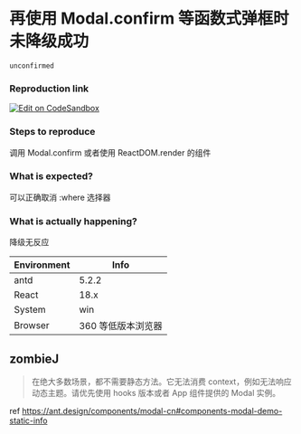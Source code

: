 # 再使用 Modal.confirm 等函数式弹框时未降级成功

`unconfirmed`

### Reproduction link

[![Edit on CodeSandbox](https://codesandbox.io/static/img/play-codesandbox.svg)](https://codesandbox.io/embed/antd-reproduction-template-forked-1oct1u?fontsize=14&hidenavigation=1&theme=dark)

### Steps to reproduce

调用 Modal.confirm 或者使用 ReactDOM.render 的组件

### What is expected?

可以正确取消 :where 选择器

### What is actually happening?

降级无反应

| Environment | Info               |
| ----------- | ------------------ |
| antd        | 5.2.2              |
| React       | 18.x               |
| System      | win                |
| Browser     | 360 等低版本浏览器 |

<!-- generated by ant-design-issue-helper. DO NOT REMOVE -->

## zombieJ

> 在绝大多数场景，都不需要静态方法。它无法消费 context，例如无法响应动态主题。请优先使用 hooks 版本或者 App 组件提供的 Modal 实例。

ref https://ant.design/components/modal-cn#components-modal-demo-static-info
